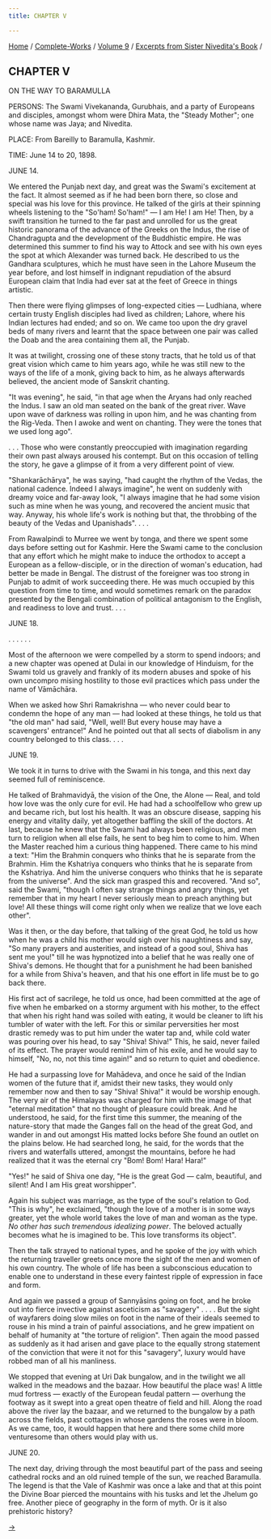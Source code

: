```yaml
---
title: CHAPTER V

---
```



[Home](../../../index.htm) / [Complete-Works](../../complete_works.htm)
/ [Volume 9](../volume_9_contents.htm) / [Excerpts from Sister
Nivedita's Book](excerpts_from_sister_niveditas_book_contents.htm) /



## CHAPTER V

ON THE WAY TO BARAMULLA

PERSONS: The Swami Vivekananda, Gurubhais, and a party of Europeans and
disciples, amongst whom were Dhira Mata, the "Steady Mother"; one whose
name was Jaya; and Nivedita.

PLACE: From Bareilly to Baramulla, Kashmir.

TIME: June 14 to 20, 1898.

JUNE 14.

We entered the Punjab next day, and great was the Swami's excitement at
the fact. It almost seemed as if he had been born there, so close and
special was his love for this province. He talked of the girls at their
spinning wheels listening to the "So'ham! So'ham!" — I am He! I am He!
Then, by a swift transition he turned to the far past and unrolled for
us the great historic panorama of the advance of the Greeks on the
Indus, the rise of Chandragupta and the development of the Buddhistic
empire. He was determined this summer to find his way to Attock and see
with his own eyes the spot at which Alexander was turned back. He
described to us the Gandhara sculptures, which he must have seen in the
Lahore Museum the year before, and lost himself in indignant repudiation
of the absurd European claim that India had ever sat at the feet of
Greece in things artistic.

Then there were flying glimpses of long-expected cities — Ludhiana,
where certain trusty English disciples had lived as children; Lahore,
where his Indian lectures had ended; and so on. We came too upon the dry
gravel beds of many rivers and learnt that the space between one pair
was called the Doab and the area containing them all, the Punjab. 

It was at twilight, crossing one of these stony tracts, that he told us
of that great vision which came to him years ago, while he was still new
to the ways of the life of a monk, giving back to him, as he always
afterwards believed, the ancient mode of Sanskrit chanting.

"It was evening", he said, "in that age when the Aryans had only reached
the Indus. I saw an old man seated on the bank of the great river. Wave
upon wave of darkness was rolling in upon him, and he was chanting from
the Rig-Veda. Then I awoke and went on chanting. They were the tones
that we used long ago".

. . . Those who were constantly preoccupied with imagination regarding
their own past always aroused his contempt. But on this occasion of
telling the story, he gave a glimpse of it from a very different point
of view.

"Shankarāchārya", he was saying, "had caught the rhythm of the Vedas,
the national cadence. Indeed I always imagine", he went on suddenly with
dreamy voice and far-away look, "I always imagine that he had some
vision such as mine when he was young, and recovered the ancient music
that way. Anyway, his whole life's work is nothing but that, the
throbbing of the beauty of the Vedas and Upanishads". . . .

From Rawalpindi to Murree we went by tonga, and there we spent some days
before setting out for Kashmir. Here the Swami came to the conclusion
that any effort which he might make to induce the orthodox to accept a
European as a fellow-disciple, or in the direction of woman's education,
had better be made in Bengal. The distrust of the foreigner was too
strong in Punjab to admit of work succeeding there. He was much occupied
by this question from time to time, and would sometimes remark on the
paradox presented by the Bengali combination of political antagonism to
the English, and readiness to love and trust. . . .

JUNE 18.

. . . . . .

Most of the afternoon we were compelled by a storm to spend indoors; and
a new chapter was opened at Dulai in our knowledge of Hinduism, for the
Swami told us gravely and frankly of its modern abuses and spoke of his
own uncompro mising hostility to those evil practices which pass under
the name of Vāmāchāra.

When we asked how Shri Ramakrishna — who never could bear to condemn the
hope of any man — had looked at these things, he told us that "the old
man" had said, "Well, well! But every house may have a scavengers'
entrance!" And he pointed out that all sects of diabolism in any country
belonged to this class. . . .

JUNE 19.

We took it in turns to drive with the Swami in his tonga, and this next
day seemed full of reminiscence.

He talked of Brahmavidyā, the vision of the One, the Alone — Real, and
told how love was the only cure for evil. He had had a schoolfellow who
grew up and became rich, but lost his health. It was an obscure disease,
sapping his energy and vitality daily, yet altogether baffling the skill
of the doctors. At last, because he knew that the Swami had always been
religious, and men turn to religion when all else fails, he sent to beg
him to come to him. When the Master reached him a curious thing
happened. There came to his mind a text: "Him the Brahmin conquers who
thinks that he is separate from the Brahmin. Him the Kshatriya conquers
who thinks that he is separate from the Kshatriya. And him the universe
conquers who thinks that he is separate from the universe". And the sick
man grasped this and recovered. "And so", said the Swami, "though I
often say strange things and angry things, yet remember that in my heart
I never seriously mean to preach anything but love! All these things
will come right only when we realize that we love each other".

Was it then, or the day before, that talking of the great God, he told
us how when he was a child his mother would sigh over his naughtiness
and say, "So many prayers and austerities, and instead of a good soul,
Shiva has sent me you!" till he was hypnotized into a belief that he was
really one of Shiva's demons. He thought that for a punishment he had
been banished for a while from Shiva's heaven, and that his one effort
in life must be to go back there.

His first act of sacrilege, he told us once, had been committed at the
age of five when he embarked on a stormy argument with his mother, to
the effect that when his right hand was soiled with eating, it would be
cleaner to lift his tumbler of water with the left. For this or similar
perversities her most drastic remedy was to put him under the water tap
and, while cold water was pouring over his head, to say "Shiva! Shiva!"
This, he said, never failed of its effect. The prayer would remind him
of his exile, and he would say to himself, "No, no, not this time
again!" and so return to quiet and obedience.

He had a surpassing love for Mahādeva, and once he said of the Indian
women of the future that if, amidst their new tasks, they would only
remember now and then to say "Shiva! Shiva!" it would be worship enough.
The very air of the Himalayas was charged for him with the image of that
"eternal meditation" that no thought of pleasure could break. And he
understood, he said, for the first time this summer, the meaning of the
nature-story that made the Ganges fall on the head of the great God, and
wander in and out amongst His matted locks before She found an outlet on
the plains below. He had searched long, he said, for the words that the
rivers and waterfalls uttered, amongst the mountains, before he had
realized that it was the eternal cry "Bom! Bom! Hara! Hara!" 

"Yes!" he said of Shiva one day, "He is the great God — calm, beautiful,
and silent! And I am His great worshipper".

Again his subject was marriage, as the type of the soul's relation to
God. "This is why", he exclaimed, "though the love of a mother is in
some ways greater, yet the whole world takes the love of man and woman
as the type. *No other has such tremendous idealizing power*. The
beloved actually becomes what he is imagined to be. This love transforms
its object".

Then the talk strayed to national types, and he spoke of the joy with
which the returning traveller greets once more the sight of the men and
women of his own country. The whole of life has been a subconscious
education to enable one to understand in these every faintest ripple of
expression in face and form.

And again we passed a group of Sannyāsins going on foot, and he broke
out into fierce invective against asceticism as "savagery" . . . . But
the sight of wayfarers doing slow miles on foot in the name of their
ideals seemed to rouse in his mind a train of painful associations, and
he grew impatient on behalf of humanity at "the torture of religion".
Then again the mood passed as suddenly as it had arisen and gave place
to the equally strong statement of the conviction that were it not for
this "savagery", luxury would have robbed man of all his manliness.

We stopped that evening at Uri Dak bungalow, and in the twilight we all
walked in the meadows and the bazaar. How beautiful the place was! A
little mud fortress — exactly of the European feudal pattern — overhung
the footway as it swept into a great open theatre of field and hill.
Along the road above the river lay the bazaar, and we returned to the
bungalow by a path across the fields, past cottages in whose gardens the
roses were in bloom. As we came, too, it would happen that here and
there some child more venturesome than others would play with us.

JUNE 20.

The next day, driving through the most beautiful part of the pass and
seeing cathedral rocks and an old ruined temple of the sun, we reached
Baramulla. The legend is that the Vale of Kashmir was once a lake and
that at this point the Divine Boar pierced the mountains with his tusks
and let the Jhelum go free. Another piece of geography in the form of
myth. Or is it also prehistoric history?

[→](chapter_vi.htm)


